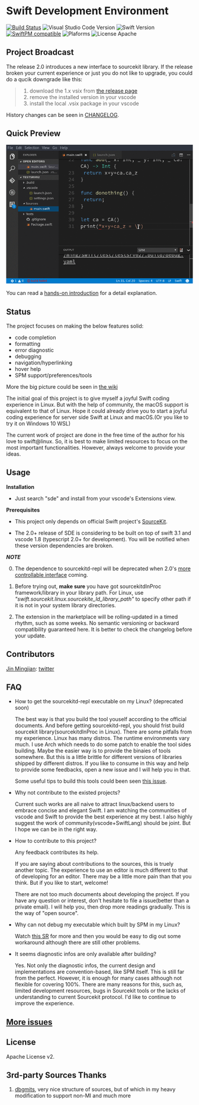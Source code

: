 # Swift Development Environment

[![Build Status](https://travis-ci.org/jinmingjian/sde.svg?branch=master)](https://travis-ci.org/jinmingjian/sde) ![Visual Studio Code Version](https://img.shields.io/badge/Visual%20Studio%20Code-1.8.1-6193DF.svg) ![Swift Version](https://img.shields.io/badge/Swift-3.1.0-orange.svg) [![SwiftPM compatible](https://img.shields.io/badge/SwiftPM-compatible-brightgreen.svg)](https://github.com/apple/swift-package-manager) ![Plaforms](https://img.shields.io/badge/Platform-Linux|macOS-lightgrey.svg) ![License Apache](https://img.shields.io/badge/License-Apache%20v2-lightgrey.svg)

## Project Broadcast
The release 2.0 introduces a new interface to sourcekit library. If the release broken your current experience or just you do not like to upgrade, you could do a qucik downgrade like this: 

> 1. download the 1.x vsix from [the release page](https://github.com/jinmingjian/sde/releases)
> 2. remove the installed version in your vscode
> 3. install the local .vsix package in your vscode

History changes can be seen in [CHANGELOG](CHANGELOG.md).

## Quick Preview
![preview](docs/preview.gif)

You can read a [hands-on introduction](http://blog.dirac.io/2017/01/11/get_started_sde.html) for a detail explanation.

## Status
The project focuses on making the below features solid:
* code completion
* formatting
* error diagnostic
* debugging
* navigation/hyperlinking
* hover help
* SPM support/preferences/tools

More the big picture could be seen in [the wiki](https://github.com/jinmingjian/sde/wiki)

The initial goal of this project is to give myself a joyful Swift coding experience in Linux. But with the help of community, the macOS support is equivalent to that of Linux. Hope it could already drive you to start a joyful coding experience for server side Swift at Linux and macOS.(Or you like to try it on Windows 10 WSL)

The current work of project are done in the free time of the author for his love to swift@linux. So, it is best to make limited resources to focus on the most important functionalities. However, always welcome to provide your ideas.  

## Usage
__Installation__

  - Just search "sde" and install from your vscode's Extensions view.

__Prerequisites__

  - This project only depends on official Swift project's [SourceKit](https://github.com/apple/swift/tree/master/tools/SourceKit).

  - The 2.0+ release of SDE is considering to be built on top of swift 3.1 and vscode 1.8 (typescript 2.0+ for development). You will be notified when these version dependencies are broken. 

__*NOTE*__

  0. The dependence to sourcekitd-repl will be deprecated when 2.0's [more controllable interface](https://github.com/jinmingjian/sde/issues/9) coming.   

  1. Before trying out, __make sure__ you have got sourcekitdInProc framework/library in your library path. For Linux, use _"swift.sourcekit.linux.sourcekite_ld_library_path"_ to specify other path if it is not in your system library directories.

  2. The extension in the marketplace will be rolling-updated in a timed rhythm, such as some weeks. No semantic versioning or backward compatibility guaranteed here. It is better to check the changelog before your update.

 
## Contributors
[Jin Mingjian](mailto:jin.phd@gmail.com): [twitter](https://twitter.com/JinMingjian)

## FAQ
* How to get the sourcekitd-repl executable on my Linux? (deprecated soon)

  The best way is that you build the tool youself according to the official documents. And before getting sourcekitd-repl, you should frist build sourcekit library(sourcekitdInProc in Linux). There are some pitfalls from my experience. Linux has many distros. The runtime environments vary much. I use Arch which needs to do some patch to enable the tool sides building. Maybe the easier way is to provide the binaies of tools somewhere. But this is a little brittle for different versions of libraries shipped by different distros. If you like to consume in this way and help to provide some feedbacks, open a new issue and I will help you in that.
  
  Some useful tips to build this tools could been seen [this issue](https://github.com/jinmingjian/sde/issues/13).

* Why not contribute to the existed projects?

  Current such works are all naive to attract linux/backend users to embrace concise and elegant Swift. I am watching the communities of vscode and Swift to provide the best experience at my best. I also highly suggest the work of community(vscode+SwiftLang) should be joint. But I hope we can be in the right way. 

* How to contribute to this project?

  Any feedback contributes its help.

  If you are saying about contributions to the sources, this is truely another topic. The experience to use an editor is much different to that of developing for an editor. There may be a little more pain than that you think. But if you like to start, welcome! 

  There are not too much documents about developing the project. If you have any question or interest, don't hesitate to file a issue(better than a private email). I will help you, then drop more readings gradually. This is the way of "open source". 

* Why can not debug my executable which built by SPM in my Linux?
   
  Watch [this SR](https://bugs.swift.org/browse/SR-3280) for more and then you would be easy to dig out some workaround although there are still other problems.

* It seems diagnostic infos are only available after building?
  
  Yes. Not only the diagnostic infos, the current design and implementations are convention-based, like SPM itself. This is still far from the perfect. However, it is enough for many cases although not flexible for covering 100%. There are many reasons for this, such as, limited development resources, bugs in Sourcekit tools or the lacks of understanding to current Sourcekit protocol. I'd like to continue to improve the experience.

## [More issues](https://github.com/jinmingjian/sde/issues)

## License
Apache License v2.

## 3rd-party Sources Thanks 
1. [dbgmits](https://github.com/enlight/dbgmits), very nice structure of sources, but of which in my heavy modification to support non-MI and much more
